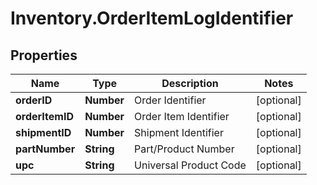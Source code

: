 # Inventory.OrderItemLogIdentifier

## Properties

Name | Type | Description | Notes
------------ | ------------- | ------------- | -------------
**orderID** | **Number** | Order Identifier | [optional] 
**orderItemID** | **Number** | Order Item Identifier | [optional] 
**shipmentID** | **Number** | Shipment Identifier | [optional] 
**partNumber** | **String** | Part/Product Number | [optional] 
**upc** | **String** | Universal Product Code | [optional] 



